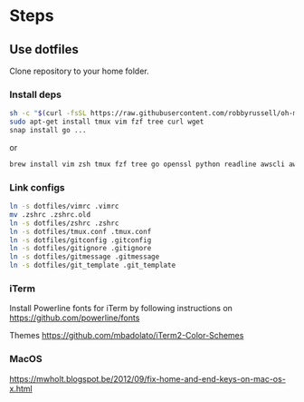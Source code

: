 # Steps

## Use dotfiles

Clone repository to your home folder.

### Install deps

```bash
sh -c "$(curl -fsSL https://raw.githubusercontent.com/robbyrussell/oh-my-zsh/master/tools/install.sh)"
sudo apt-get install tmux vim fzf tree curl wget
snap install go ...
```

or

```bash
brew install vim zsh tmux fzf tree go openssl python readline awscli awslogs ruby terraform terraform_landscape cmake composer jmeter lua jq dep wget node freetype youtube-dl
```

### Link configs

```bash
ln -s dotfiles/vimrc .vimrc
mv .zshrc .zshrc.old
ln -s dotfiles/zshrc .zshrc
ln -s dotfiles/tmux.conf .tmux.conf
ln -s dotfiles/gitconfig .gitconfig
ln -s dotfiles/gitignore .gitignore
ln -s dotfiles/gitmessage .gitmessage
ln -s dotfiles/git_template .git_template
```

### iTerm

Install Powerline fonts for iTerm by following instructions on https://github.com/powerline/fonts

Themes https://github.com/mbadolato/iTerm2-Color-Schemes

### MacOS

https://mwholt.blogspot.be/2012/09/fix-home-and-end-keys-on-mac-os-x.html
